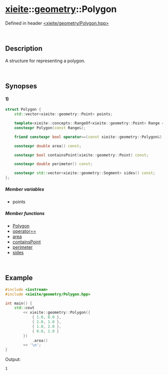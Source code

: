 # [xieite](../xieite.md)\:\:[geometry](../geometry.md)\:\:Polygon
Defined in header [<xieite/geometry/Polygon.hpp>](../../include/xieite/geometry/Polygon.hpp)

&nbsp;

## Description
A structure for representing a polygon.

&nbsp;

## Synopses
#### 1)
```cpp
struct Polygon {
    std::vector<xieite::geometry::Point> points;

    template<xieite::concepts::RangeOf<xieite::geometry::Point> Range = std::vector<xieite::geometry::Point>>
    constexpr Polygon(const Range&);

    friend constexpr bool operator==(const xieite::geometry::Polygon&);

    constexpr double area() const;

    constexpr bool containsPoint(xieite::geometry::Point) const;

    constexpr double perimeter() const;

    constexpr std::vector<xieite::geometry::Segment> sides() const;
};
```
##### Member variables
- points
##### Member functions
- [Polygon](./Polygon/1/operators/constructor.md)
- [operator==](./Polygon/1/operators/equal.md)
- [area](./Polygon/1/area.md)
- [containsPoint](./Polygon/1/containsPoint.md)
- [perimeter](./Polygon/1/perimeter.md)
- [sides](./Polygon/1/sides.md)

&nbsp;

## Example
```cpp
#include <iostream>
#include <xieite/geometry/Polygon.hpp>

int main() {
    std::cout
        << xieite::geometry::Polygon({
            { 1.0, 0.0 },
            { 2.0, 1.0 },
            { 1.0, 2.0 },
            { 0.0, 1.0 }
        })
            .area()
        << '\n';
}
```
Output:
```
1
```
